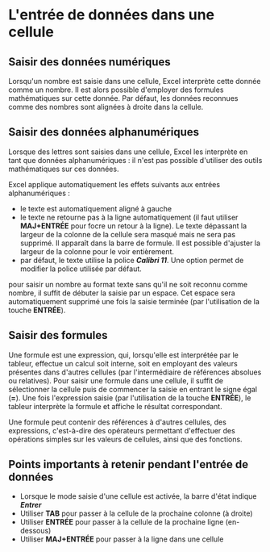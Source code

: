 # L'entrée de données dans une cellule

## Saisir des données numériques

Lorsqu'un nombre est saisie dans une cellule, Excel interprète cette donnée comme un nombre. Il est alors possible d'employer des formules mathématiques sur cette donnée. Par défaut, les données reconnues comme des nombres sont alignées à droite dans la cellule.

## Saisir des données alphanumériques

Lorsque des lettres sont saisies dans une cellule, Excel les interprète en tant que données alphanumériques : il n'est pas possible d'utiliser des outils mathématiques sur ces données.

Excel applique automatiquement les effets suivants aux entrées alphanumériques :

* le texte est automatiquement aligné à gauche
* le texte ne retourne pas à la ligne automatiquement (il faut utiliser **MAJ+ENTRÉE** pour focre un retour à la ligne). Le texte dépassant la largeur de la colonne de la cellule sera masqué mais ne sera pas supprimé. Il apparaît dans la barre de formule. Il est possible d'ajuster la largeur de la colonne pour le voir entièrement.
* par défaut, le texte utilise la police ***Calibri 11***. Une option permet de modifier la police utilisée par défaut.

pour saisir un nombre au format texte sans qu'il ne soit reconnu comme nombre, il suffit de débuter la saisie par un espace. Cet espace sera automatiquement supprimé une fois la saisie terminée (par l'utilisation de la touche **ENTRÉE**).

## Saisir des formules

Une formule est une expression, qui, lorsqu'elle est interprétée par le tableur, effectue un calcul soit interne, soit en employant des valeurs présentes dans d'autres cellules (par l'intermédiaire de références absolues ou relatives).
Pour saisir une formule dans une cellule, il suffit de sélectionner la cellule puis de commencer la saisie en entrant le signe égal (**=**). Une fois l'expression saisie (par l'utilisation de la touche **ENTRÉE**), le tableur interprète la formule et affiche le résultat correspondant.

Une formule peut contenir des références à d'autres cellules, des expressions, c'est-à-dire des opérateurs permettant d'effectuer des opérations simples sur les valeurs de cellules, ainsi que des fonctions.

## Points importants à retenir pendant l'entrée de données

* Lorsque le mode saisie d'une cellule est activée, la barre d'état indique ***Entrer***
* Utiliser **TAB** pour passer à la cellule de la prochaine colonne (à droite)
* Utiliser **ENTRÉE** pour passer à la cellule de la prochaine ligne (en-dessous)
* Utiliser **MAJ+ENTRÉE** pour passer à la ligne dans une cellule